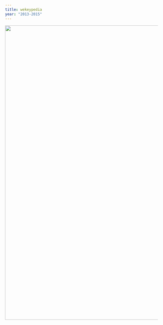 ```yaml
---
title: wekeypedia
year: "2013-2015"
---
```


<img src="https://camo.githubusercontent.com/2af3b44836ed719fc6df5e627de2f93d1f5fb20e/68747470733a2f2f646c2e64726f70626f7875736572636f6e74656e742e636f6d2f732f616b686e34616a356a74396b3677352f6d6f636b7570732d2d2d72656164696e672d696e746572666163652e706e673f646c3d30" width="968" />
